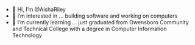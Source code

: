 - 👋 Hi, I’m @AishaRiley
- 👀 I’m interested in ... building software and working on computers
- 🌱 I’m currently learning ... just graduated from Owensboro Community and Technical College with a degree in Computer Information Technology

<!---
AishaRiley/AishaRiley is a ✨ special ✨ repository because its `README.md` (this file) appears on your GitHub profile.
You can click the Preview link to take a look at your changes.
--->
